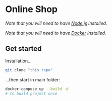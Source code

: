 # Online Shop

_Note that you will need to have [Node.js](https://nodejs.org) installed._

_Note that you will need to have [Docker](https://www.docker.com/) installed._

## Get started

Installation...

```bash
git clone "this repo"
```

...then start in main folder:

```bash
docker-compose up --build -d
# to build project once
```
